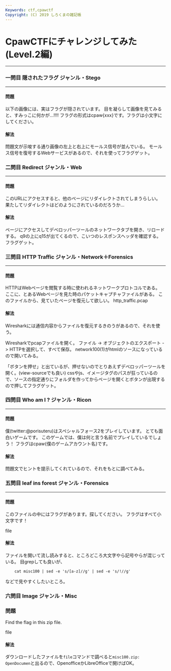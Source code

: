 ```yaml
---
Keywords: ctf,cpawctf
Copyright: (C) 2019 しろくまの雑記帳
---
```


# CpawCTFにチャレンジしてみた(Level.2編)

---

### 一問目 隠されたフラグ ジャンル・Stego

---

#### 問題

以下の画像には、実はフラグが隠されています。
目を凝らして画像を見てみると、すみっこに何かが…!!!!
フラグの形式はcpaw{xxx}です。フラグは小文字にしてください。


#### 解法

問題文が示唆する通り画像の左上と右上にモールス信号が並んでいる。
モールス信号を復号するWebサービスがあるので、それを使ってフラグゲット。

  
### 二問目 Redirect ジャンル・Web

---

#### 問題

このURLにアクセスすると、他のページにリダイレクトされてしまうらしい。
果たしてリダイレクトはどのようにされているのだろうか…

#### 解法

ページにアクセスしてデベロッパーツールのネットワークタブを開き、リロードする。
q9の上にq15が出てくるので、こいつのレスポンスヘッダを確認する。
フラグゲット。

  
### 三問目 HTTP Traffic ジャンル・Network＋Forensics

---

#### 問題

HTTPはWebページを閲覧する時に使われるネットワークプロトコルである。
ここに、とあるWebページを見た時のパケットキャプチャファイルがある。
このファイルから、見ていたページを復元して欲しい。
http_traffic.pcap

#### 解法

Wiresharkには通信内容からファイルを復元するきのうがあるので、それを使う。

Wiresharkでpcapファイルを開く。
ファイル -> オブジェクトのエクスポート -> HTTPを選択して、すべて保存。
network100(1)がhtmlのソースになっているので開いてみる。
  
「ボタンを押せ」と出ているが、押せないのでとりあえずデベロッパーツールを開く。(view-sourceでも良い)
cssやjs、イメージタグのパスが狂っているので、ソースの指定通りにフォルダを作ってからページを開くとボタンが出現するので押してフラグゲット。

  
### 四問目 Who am I ? ジャンル・Ricon

---

#### 問題

僕(twitter:@porisuteru)はスペシャルフォース2をプレイしています。
とても面白いゲームです。
このゲームでは、僕は何と言う名前でプレイしているでしょう！
フラグはcpaw{僕のゲームアカウント名}です。

#### 解法

問題文でヒントを提示してくれているので、それをもとに調べてみる。

  
### 五問目 leaf ins forest ジャンル・Forensics

---

#### 問題

このファイルの中にはフラグがあります。探してください。
フラグはすべて小文字です！

file

#### 解法

ファイルを開いて流し読みすると、ところどころ大文字やら記号やらが混じっている。
目grepしても良いが、

        cat misc100 | sed -e 's/[a-z]//g' | sed -e 's/!//g'

などで見やすくしたいところ。

  
### 六問目 Image ジャンル・Misc

### 問題

Find the flag in this zip file.

file

#### 解法

ダウンロードしたファイルを`file`コマンドで調べると`misc100.zip: OpenDocumen`と出るので、OpenofficeかLibreOfficeで開けばOK。


